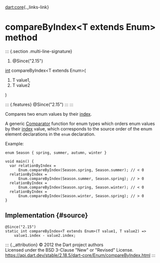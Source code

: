 [dart:core](../../dart-core/dart-core-library){._links-link}

compareByIndex\<T extends Enum\> method
=======================================

::: {.section .multi-line-signature}
<div>

1.  \@Since(\"2.15\")

</div>

[int](../int-class) compareByIndex\<T extends Enum\>(

1.  T value1,
2.  T value2

)

::: {.features}
\@Since(\"2.15\")
:::
:::

Compares two enum values by their [index](index).

A generic [Comparator](../comparator) function for enum types which
orders enum values by their [index](index) value, which corresponds to
the source order of the enum element declarations in the `enum`
declaration.

Example:

``` {.language-dart data-language="dart"}
enum Season { spring, summer, autumn, winter }

void main() {
  var relationByIndex =
      Enum.compareByIndex(Season.spring, Season.summer); // < 0
  relationByIndex =
      Enum.compareByIndex(Season.summer, Season.spring); // > 0
  relationByIndex =
      Enum.compareByIndex(Season.spring, Season.winter); // < 0
  relationByIndex =
      Enum.compareByIndex(Season.winter, Season.spring); // > 0
}
```

Implementation {#source}
--------------

``` {.language-dart data-language="dart"}
@Since("2.15")
static int compareByIndex<T extends Enum>(T value1, T value2) =>
    value1.index - value2.index;
```

::: {._attribution}
© 2012 the Dart project authors\
Licensed under the BSD 3-Clause \"New\" or \"Revised\" License.\
<https://api.dart.dev/stable/2.18.5/dart-core/Enum/compareByIndex.html>
:::
